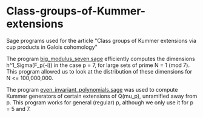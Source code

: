 # Class-groups-of-Kummer-extensions
Sage programs used for the article "Class groups of Kummer extensions via cup products in Galois cohomology"

The program [big_modulus_seven.sage](big_modulus_seven.sage) efficiently computes the dimensions h^1_Sigma(F_p(-i)) in the case p = 7, for large sets of prime N = 1 (mod 7). This program allowed us to look at the distribution of these dimensions for N <= 100,000,000.

The program [even_invariant_polynomials.sage](even_invariant_polynomials.sage) was used to compute Kummer generators of certain extensions of Q(mu_p), unramified away from p. This program works for general (regular) p, although we only use it for p = 5 and 7.
